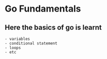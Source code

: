 # Go Fundamentals

## Here the basics of go is learnt
    - variables
    - conditional statement
    - loops
    - etc
    